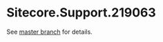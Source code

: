 # Sitecore.Support.219063

See [master branch](https://github.com/sitecoresupport/Sitecore.Support.219063) for details.